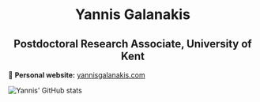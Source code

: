 <h1 align="center"> Yannis Galanakis </h1>

<h2 align="center"> Postdoctoral Research Associate, University of Kent </h2>

  
📝 **Personal website:** [yannisgalanakis.com](https://www.yannisgalanakis.com/)

![Yannis' GitHub stats](https://github-readme-stats.vercel.app/api?username=ygalanak&show_icons=true&theme=default&count_private=true&hide=stars,prs)
